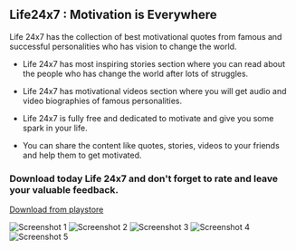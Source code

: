 ## Life24x7 : Motivation is Everywhere

Life 24x7 has the collection of best motivational quotes from famous and successful personalities who has vision to change the world.

- Life 24x7 has most inspiring stories section where you can read about the people who has change the world after lots of struggles.

- Life 24x7 has motivational videos section where you will get audio and video biographies of famous personalities.

- Life 24x7 is fully free and dedicated to motivate and give you some spark in your life.

- You can share the content like quotes, stories, videos to your friends and help them to get motivated.



### Download today Life 24x7 and don't forget to rate and leave your valuable feedback.

[Download from playstore](https://play.google.com/store/apps/details?id=com.asmlabs.darklordpc.life24x7app)

![Screenshot 1](https://lh3.googleusercontent.com/6eqxfjV6vkH3c5-hDxZZ_Y5dDzELyxszz8atIlOrwS5ZEWv4hkRueRTrYbdLdMlyNw=w1366-h654)
![Screenshot 2](https://lh3.googleusercontent.com/RpxlWs_q9c4LqrbscfkBL4MpCIJ4aLOR9_7svAZ30I8ieeVIPponcQkcGTqCCqWIhA=w1366-h654)
![Screenshot 3](https://lh3.googleusercontent.com/1z2EgcSoYdwjYDZIhtT9Jwjz6olR9OZBHTkRR-P04NYSreWW3fEqf_FkytWfayP3xj4=w1366-h654)
![Screenshot 4](https://lh3.googleusercontent.com/fCkm61Ua4d9u6O9DIgV2g9UDuqnYkRiV64t0WKn_EW5Eopgb0vxuvbANA7ep_QI76Q=w1366-h654)
![Screenshot 5](https://lh3.googleusercontent.com/Yiq74kq9Pto5bJmEBkiHXgYNnGFYgYoItNLiDZIz9zAJNBBgHqpZYA4OIOYto2mt3j3e=w1366-h654)
